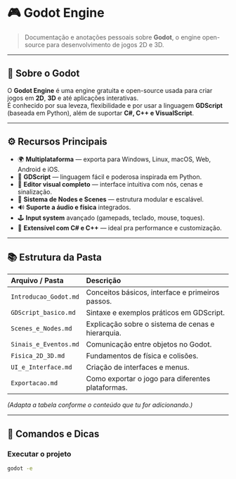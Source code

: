 # 🎮 Godot Engine

> Documentação e anotações pessoais sobre **Godot**, o engine open-source para desenvolvimento de jogos 2D e 3D.

---

## 🧩 Sobre o Godot

O **Godot Engine** é uma engine gratuita e open-source usada para criar jogos em **2D**, **3D** e até aplicações interativas.  
É conhecido por sua leveza, flexibilidade e por usar a linguagem **GDScript** (baseada em Python), além de suportar **C#, C++ e VisualScript**.

---

## ⚙️ Recursos Principais

- 🌍 **Multiplataforma** — exporta para Windows, Linux, macOS, Web, Android e iOS.  
- 🧠 **GDScript** — linguagem fácil e poderosa inspirada em Python.  
- 🎨 **Editor visual completo** — interface intuitiva com nós, cenas e sinalização.  
- 🧱 **Sistema de Nodes e Scenes** — estrutura modular e escalável.  
- 🔊 **Suporte a áudio e física** integrados.  
- 🕹️ **Input system** avançado (gamepads, teclado, mouse, toques).  
- 🧩 **Extensível com C# e C++** — ideal pra performance e customização.  

---

## 📚 Estrutura da Pasta

| Arquivo / Pasta | Descrição |
|:--|:--|
| `Introducao_Godot.md` | Conceitos básicos, interface e primeiros passos. |
| `GDScript_basico.md` | Sintaxe e exemplos práticos em GDScript. |
| `Scenes_e_Nodes.md` | Explicação sobre o sistema de cenas e hierarquia. |
| `Sinais_e_Eventos.md` | Comunicação entre objetos no Godot. |
| `Fisica_2D_3D.md` | Fundamentos de física e colisões. |
| `UI_e_Interface.md` | Criação de interfaces e menus. |
| `Exportacao.md` | Como exportar o jogo para diferentes plataformas. |

*(Adapta a tabela conforme o conteúdo que tu for adicionando.)*

---

## 🧠 Comandos e Dicas

### Executar o projeto
```bash
godot -e
